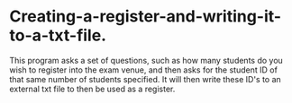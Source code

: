 # Creating-a-register-and-writing-it-to-a-txt-file.
This program asks a set of questions, such as how many students do you wish to register into the exam venue, and then asks for the student ID of that same number of students specified. It will then write these ID's to an external txt file to then be used as a register.
